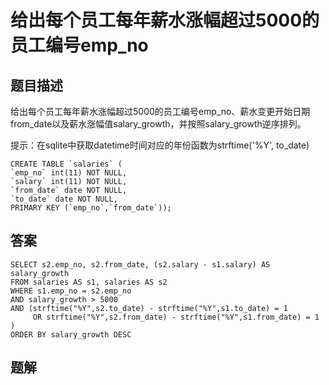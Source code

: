 # 给出每个员工每年薪水涨幅超过5000的员工编号emp_no

## 题目描述

给出每个员工每年薪水涨幅超过5000的员工编号emp_no、薪水变更开始日期from_date以及薪水涨幅值salary_growth，并按照salary_growth逆序排列。

提示：在sqlite中获取datetime时间对应的年份函数为strftime('%Y', to_date)

```mysql
CREATE TABLE `salaries` (
`emp_no` int(11) NOT NULL,
`salary` int(11) NOT NULL,
`from_date` date NOT NULL,
`to_date` date NOT NULL,
PRIMARY KEY (`emp_no`,`from_date`));
```

## 答案

```mysql
SELECT s2.emp_no, s2.from_date, (s2.salary - s1.salary) AS salary_growth
FROM salaries AS s1, salaries AS s2
WHERE s1.emp_no = s2.emp_no 
AND salary_growth > 5000
AND (strftime("%Y",s2.to_date) - strftime("%Y",s1.to_date) = 1 
     OR strftime("%Y",s2.from_date) - strftime("%Y",s1.from_date) = 1 )
ORDER BY salary_growth DESC
```

## 题解

